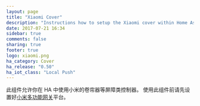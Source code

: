 ```yaml
---
layout: page
title: "Xiaomi Cover"
description: "Instructions how to setup the Xiaomi cover within Home Assistant."
date: 2017-07-21 16:34
sidebar: true
comments: false
sharing: true
footer: true
logo: xiaomi.png
ha_category: Cover
ha_release: "0.50"
ha_iot_class: "Local Push"
---
```


此组件允许你在 HA 中使用小米的卷帘器等屏障类控制器。
使用此组件前请先设置好[小米多功能网关](/components/xiaomi/)平台。

